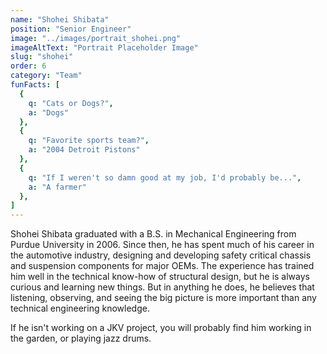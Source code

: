 ```yaml
---
name: "Shohei Shibata"
position: "Senior Engineer"
image: "../images/portrait_shohei.png"
imageAltText: "Portrait Placeholder Image"
slug: "shohei"
order: 6
category: "Team"
funFacts: [
  {
    q: "Cats or Dogs?",
    a: "Dogs"
  },
  {
    q: "Favorite sports team?",
    a: "2004 Detroit Pistons"
  },
  {
    q: "If I weren't so damn good at my job, I'd probably be...",
    a: "A farmer"
  },
]
---
```


Shohei Shibata graduated with a B.S. in Mechanical Engineering from Purdue University in 2006. Since then, he has spent much of his career in the automotive industry, designing and developing safety critical chassis and suspension components for major OEMs. The experience has trained him well in the technical know-how of structural design, but he is always curious and learning new things. But in anything he does, he believes that listening, observing, and seeing the big picture is more important than any technical engineering knowledge.

If he isn't working on a JKV project, you will probably find him working in the garden, or playing jazz drums. 